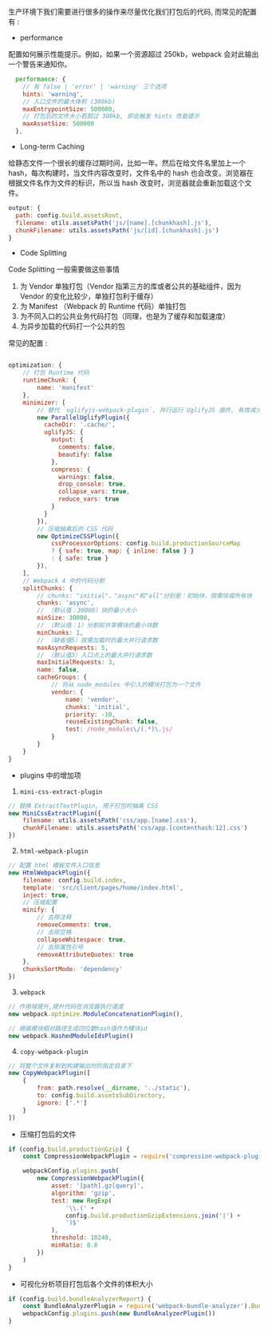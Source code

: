 生产环境下我们需要进行很多的操作来尽量优化我们打包后的代码, 而常见的配置有 : 

* performance

配置如何展示性能提示。例如，如果一个资源超过 250kb，webpack 会对此输出一个警告来通知你。 

```js
  performance: {
    // 有 false | 'error' | 'warning' 三个选项
    hints: 'warning',
    // 入口文件的最大体积 (300kb)
    maxEntrypointSize: 500000,
    // 打包后的文件大小若超过 300kb, 即会触发 hints 性能提示
    maxAssetSize: 500000
  },
```

* Long-term Caching

给静态文件一个很长的缓存过期时间，比如一年。然后在给文件名里加上一个 hash，每次构建时，当文件内容改变时，文件名中的 hash 也会改变。浏览器在根据文件名作为文件的标识，所以当 hash 改变时，浏览器就会重新加载这个文件。 

```js
output: {
  path: config.build.assetsRoot,
  filename: utils.assetsPath('js/[name].[chunkhash].js'),
  chunkFilename: utils.assetsPath('js/[id].[chunkhash].js')
}
```

* Code Splitting

Code Splitting 一般需要做这些事情

1. 为 Vendor 单独打包（Vendor 指第三方的库或者公共的基础组件，因为 Vendor 的变化比较少，单独打包利于缓存）
2. 为 Manifest （Webpack 的 Runtime 代码）单独打包
3. 为不同入口的公共业务代码打包（同理，也是为了缓存和加载速度）
4. 为异步加载的代码打一个公共的包

常见的配置 : 

```js

optimization: {
    // 打包 Runtime 代码
    runtimeChunk: {
        name: 'manifest'
    },
    minimizer: [
        // 替代 `uglifyjs-webpack-plugin`, 并行运行 UglifyJS 插件, 有效减少构建时间
        new ParallelUglifyPlugin({
          cacheDir: '.cache/',
          uglifyJS: {
            output: {
              comments: false,
              beautify: false
            },
            compress: {
              warnings: false,
              drop_console: true,
              collapse_vars: true,
              reduce_vars: true
            }
          }
        }),
        // 压缩抽离后的 CSS 代码
        new OptimizeCSSPlugin({
            cssProcessorOptions: config.build.productionSourceMap
            ? { safe: true, map: { inline: false } }
            : { safe: true }
        }),
    ],
    // Webpack 4 中的代码分割
    splitChunks: {
        // chunks: "initial"，"async"和"all"分别是：初始块，按需块或所有块
        chunks: 'async',
        // （默认值：30000）块的最小大小
        minSize: 30000,
        // （默认值：1）分割前共享模块的最小块数
        minChunks: 1,
        // （缺省值5）按需加载时的最大并行请求数
        maxAsyncRequests: 5,
        // （默认值3）入口点上的最大并行请求数
        maxInitialRequests: 3,
        name: false,
        cacheGroups: {
            // 将从 node_modules 中引入的模块打包为一个文件
            vendor: {
                name: 'vendor',
                chunks: 'initial',
                priority: -10,
                reuseExistingChunk: false,
                test: /node_modules\/(.*)\.js/
            }
        }
    }
}

```

* plugins 中的增加项

1. `mini-css-extract-plugin `

```js
// 替换 ExtractTextPlugin, 用于打包时抽离 CSS
new MiniCssExtractPlugin({
    filename: utils.assetsPath('css/app.[name].css'),
    chunkFilename: utils.assetsPath('css/app.[contenthash:12].css')
})
```

2. `html-webpack-plugin `

```js
// 配置 html 模板文件入口信息
new HtmlWebpackPlugin({
    filename: config.build.index,
    template: 'src/client/pages/home/index.html',
    inject: true,
    // 压缩配置
    minify: {
        // 去除注释
        removeComments: true,
        // 去除空格
        collapseWhitespace: true,
        // 去除属性引号
        removeAttributeQuotes: true
    },
    chunksSortMode: 'dependency'
})
```

3. `webpack`

```js
// 作用域提升,提升代码在浏览器执行速度
new webpack.optimize.ModuleConcatenationPlugin(),

// 根据模块相对路径生成四位数hash值作为模块id
new webpack.HashedModuleIdsPlugin()
```

4. `copy-webpack-plugin `

```js
// 将整个文件复制到构建输出时的指定目录下
new CopyWebpackPlugin([
    {
        from: path.resolve(__dirname, '../static'),
        to: config.build.assetsSubDirectory,
        ignore: ['.*']
    }
])
```

* 压缩打包后的文件

```js
if (config.build.productionGzip) {
    const CompressionWebpackPlugin = require('compression-webpack-plugin')

    webpackConfig.plugins.push(
        new CompressionWebpackPlugin({
            asset: '[path].gz[query]',
            algorithm: 'gzip',
            test: new RegExp(
                '\\.(' +
                config.build.productionGzipExtensions.join('|') +
                ')$'
            ),
            threshold: 10240,
            minRatio: 0.8
        })
    )
}
```

* 可视化分析项目打包后各个文件的体积大小

```js
if (config.build.bundleAnalyzerReport) {
    const BundleAnalyzerPlugin = require('webpack-bundle-analyzer').BundleAnalyzerPlugin
    webpackConfig.plugins.push(new BundleAnalyzerPlugin())
}
```



